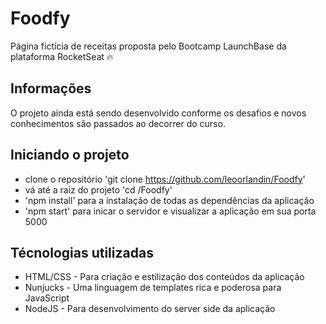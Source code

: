# Foodfy


Página fictícia de receitas proposta pelo Bootcamp LaunchBase da plataforma RocketSeat :fire:


## Informações

O projeto ainda está sendo desenvolvido conforme os desafios e novos conhecimentos são passados ao decorrer do curso. 

## Iniciando o projeto

- clone o repositório 'git clone https://github.com/leoorlandin/Foodfy'
- vá até a raiz do projeto 'cd /Foodfy'
- 'npm install' para a instalação de todas as dependências da aplicação
- 'npm start' para inicar o servidor e visualizar a aplicação em sua porta 5000

## Técnologias utilizadas

- HTML/CSS - Para criação e estilização dos conteúdos da aplicação
- Nunjucks - Uma linguagem de templates rica e poderosa para JavaScript
- NodeJS - Para desenvolvimento do server side da aplicação
